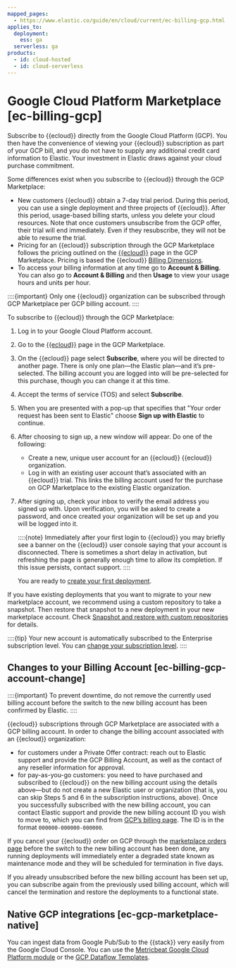 ```yaml
---
mapped_pages:
  - https://www.elastic.co/guide/en/cloud/current/ec-billing-gcp.html
applies_to:
  deployment:
    ess: ga
  serverless: ga
products:
  - id: cloud-hosted
  - id: cloud-serverless
---
```


# Google Cloud Platform Marketplace [ec-billing-gcp]

Subscribe to {{ecloud}} directly from the Google Cloud Platform (GCP). You then have the convenience of viewing your {{ecloud}} subscription as part of your GCP bill, and you do not have to supply any additional credit card information to Elastic. Your investment in Elastic draws against your cloud purchase commitment.

Some differences exist when you subscribe to {{ecloud}} through the GCP Marketplace:

* New customers {{ecloud}} obtain a 7-day trial period. During this period, you can use a single deployment and three projects of {{ecloud}}. After this period, usage-based billing starts, unless you delete your cloud resources. Note that once customers unsubscribe from the GCP offer, their trial will end immediately. Even if they resubscribe, they will not be able to resume the trial.
* Pricing for an {{ecloud}} subscription through the GCP Marketplace follows the pricing outlined on the [{{ecloud}}](https://console.cloud.google.com/marketplace/product/endpoints/elasticsearch-service.gcpmarketplace.elastic.co) page in the GCP Marketplace. Pricing is based the {{ecloud}} [Billing Dimensions](../../cloud-organization/billing/cloud-hosted-deployment-billing-dimensions.md).
* To access your billing information at any time go to **Account & Billing**. You can also go to **Account & Billing** and then **Usage** to view your usage hours and units per hour.

::::{important} 
Only one {{ecloud}} organization can be subscribed through GCP Marketplace per GCP billing account.
::::


To subscribe to {{ecloud}} through the GCP Marketplace:

1. Log in to your Google Cloud Platform account.
2. Go to the [{{ecloud}}](https://console.cloud.google.com/marketplace/product/elastic-prod/elastic-cloud) page in the GCP Marketplace.
3. On the {{ecloud}} page select **Subscribe**, where you will be directed to another page. There is only one plan—the Elastic plan—and it’s pre-selected. The billing account you are logged into will be pre-selected for this purchase, though you can change it at this time.
4. Accept the terms of service (TOS) and select **Subscribe**.
5. When you are presented with a pop-up that specifies that "Your order request has been sent to Elastic" choose **Sign up with Elastic** to continue.
6. After choosing to sign up, a new window will appear. Do one of the following:

    * Create a new, unique user account for an {{ecloud}} {{ecloud}} organization.
    * Log in with an existing user account that’s associated with an {{ecloud}} trial. This links the billing account used for the purchase on GCP Marketplace to the existing Elastic organization.

7. After signing up, check your inbox to verify the email address you signed up with. Upon verification, you will be asked to create a password, and once created your organization will be set up and you will be logged into it.

    ::::{note} 
    Immediately after your first login to {{ecloud}} you may briefly see a banner on the {{ecloud}} user console saying that your account is disconnected. There is sometimes a short delay in activation, but refreshing the page is generally enough time to allow its completion. If this issue persists, contact support.
    ::::


    You are ready to [create your first deployment](create-an-elastic-cloud-hosted-deployment.md).


If you have existing deployments that you want to migrate to your new marketplace account, we recommend using a custom repository to take a snapshot. Then restore that snapshot to a new deployment in your new marketplace account. Check [Snapshot and restore with custom repositories](../../tools/snapshot-and-restore/elastic-cloud-hosted.md) for details.

::::{tip} 
Your new account is automatically subscribed to the Enterprise subscription level. You can [change your subscription level](../../cloud-organization/billing/manage-subscription.md).
::::



## Changes to your Billing Account [ec-billing-gcp-account-change] 

::::{important} 
To prevent downtime, do not remove the currently used billing account before the switch to the new billing account has been confirmed by Elastic.
::::


{{ecloud}} subscriptions through GCP Marketplace are associated with a GCP billing account.  In order to change the billing account associated with an {{ecloud}} organization:

* for customers under a Private Offer contract: reach out to Elastic support and provide the GCP Billing Account, as well as the contact of any reseller information for approval.
* for pay-as-you-go customers: you need to have purchased and subscribed to {{ecloud}} on the new billing account using the details above—but do not create a new Elastic user or organization (that is, you can skip Steps 5 and 6 in the subscription instructions, above). Once you successfully subscribed with the new billing account, you can contact Elastic support and provide the new billing account ID you wish to move to, which you can find from [GCP’s billing page](https://console.cloud.google.com/billing). The ID is in the format `000000-000000-000000`.

If you cancel your {{ecloud}} order on GCP through the [marketplace orders page](https://console.cloud.google.com/marketplace/orders) before the switch to the new billing account has been done, any running deployments will immediately enter a degraded state known as maintenance mode and they will be scheduled for termination in five days.

If you already unsubscribed before the new billing account has been set up, you can subscribe again from the previously used billing account, which will cancel the termination and restore the deployments to a functional state.


## Native GCP integrations [ec-gcp-marketplace-native] 

You can ingest data from Google Pub/Sub to the {{stack}} very easily from the Google Cloud Console. You can use the [Metricbeat Google Cloud Platform module](../../../solutions/observability/cloud/monitor-google-cloud-platform-gcp.md) or the [GCP Dataflow Templates](../../../solutions/observability/cloud/gcp-dataflow-templates.md).

